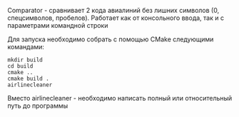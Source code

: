 Comparator - сравнивает 2 кода авиалиний без лишних символов (0, спецсимволов, пробелов). Работает как от консольного ввода, так и с параметрами командной строки 

Для запуска необходимо собрать с помощью CMake следующими командами: 

```
mkdir build
cd build
cmake ..
cmake build .
airlinecleaner
```

Вместо airlinecleaner - необходимо написать полный или относительный путь до программы
